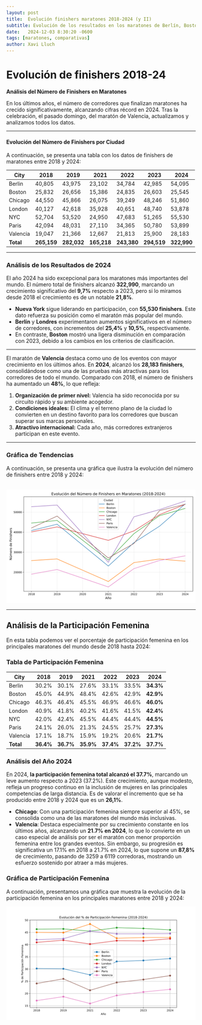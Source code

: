 ```yaml
---
layout: post
title:  Evolución finishers maratones 2018-2024 (y II)
subtitle: Evolución de los resultados en los maratones de Berlín, Boston, Chicago, Londres, Nueva York, París y Valencia
date:   2024-12-03 8:30:20 -0600
tags: [maratones, comparativas]
author: Xavi Lluch
---
```

Evolución de finishers 2018-24
============
**Análisis del Número de Finishers en Maratones**

En los últimos años, el número de corredores que finalizan maratones ha crecido significativamente, alcanzando cifras récord en 2024. Tras la celebración, el pasado domingo, del maratón de Valencia, actualizamos y analizamos todos los datos.

---

#### Evolución del Número de Finishers por Ciudad

A continuación, se presenta una tabla con los datos de finishers de maratones entre 2018 y 2024:

| City      | 2018   | 2019   | 2021   | 2022   | 2023   | 2024   |
|-----------|--------|--------|--------|--------|--------|--------|
| Berlin    | 40,805 | 43,975 | 23,102 | 34,784 | 42,985 | 54,095 |
| Boston    | 25,832 | 26,656 | 15,386 | 24,835 | 26,603 | 25,545 |
| Chicago   | 44,550 | 45,866 | 26,075 | 39,249 | 48,246 | 51,860 |
| London    | 40,127 | 42,618 | 35,928 | 40,651 | 48,740 | 53,878 |
| NYC       | 52,704 | 53,520 | 24,950 | 47,683 | 51,265 | 55,530 |
| Paris     | 42,094 | 48,031 | 27,110 | 34,365 | 50,780 | 53,899 |
| Valencia  | 19,047 | 21,366 | 12,667 | 21,813 | 25,900 | 28,183 |
| **Total** | **265,159** | **282,032** | **165,218** | **243,380** | **294,519** | **322,990** |

---

### Análisis de los Resultados de 2024

El año 2024 ha sido excepcional para los maratones más importantes del mundo. El número total de finishers alcanzó **322,990**, marcando un crecimiento significativo del **9,7%** respecto a 2023, pero si lo miramos desde 2018 el crecimiento es de un notable **21,8%**.

- **Nueva York** sigue liderando en participación, con **55,530 finishers**. Este dato refuerza su posición como el maratón más popular del mundo.
- **Berlín** y **Londres** experimentaron aumentos significativos en el número de corredores, con incrementos del **25,4%** y **10,5%**, respectivamente.
- En contraste, **Boston** mostró una ligera disminución en comparación con 2023, debido a los cambios en los criterios de clasificación.

---

El maratón de **Valencia** destaca como uno de los eventos con mayor crecimiento en los últimos años. En **2024**, alcanzó los **28,183 finishers**, consolidándose como una de las pruebas más atractivas para los corredores de todo el mundo. Comparado con 2018, el número de finishers ha aumentado un **48%**, lo que refleja:

1. **Organización de primer nivel:** Valencia ha sido reconocida por su circuito rápido y su ambiente acogedor.
2. **Condiciones ideales:** El clima y el terreno plano de la ciudad lo convierten en un destino favorito para los corredores que buscan superar sus marcas personales.
3. **Atractivo internacional:** Cada año, más corredores extranjeros participan en este evento.

---

### Gráfica de Tendencias

A continuación, se presenta una gráfica que ilustra la evolución del número de finishers entre 2018 y 2024:

<br>
<center><img src='../assets/img/posts/20241203/Finishers18-24.svg'></center>

---
## Análisis de la Participación Femenina

En esta tabla podemos ver el porcentaje de participación femenina en los principales maratones del mundo desde 2018 hasta 2024:

### Tabla de Participación Femenina

| City     | 2018  | 2019  | 2021  | 2022  | 2023  | 2024  |
|----------|-------|-------|-------|-------|-------|-------|
| Berlin   | 30.2% | 30.1% | 27.6% | 33.1% | 33.5% | **34.3%** |
| Boston   | 45.0% | 44.9% | 48.4% | 42.6% | 42.9% | **42.9%** |
| Chicago  | 46.3% | 46.4% | 45.5% | 46.9% | 46.6% | **46.0%** |
| London   | 40.9% | 41.8% | 40.2% | 41.6% | 41.5% | **42.4%** |
| NYC      | 42.0% | 42.4% | 45.5% | 44.4% | 44.4% | **44.5%** |
| Paris    | 24.1% | 26.0% | 21.3% | 24.5% | 25.7% | **27.3%** |
| Valencia | 17.1% | 18.7% | 15.9% | 19.2% | 20.6% | **21.7%** |
| **Total** | **36.4%** | **36.7%** | **35.9%** | **37.4%** | **37.2%** | **37.7%** |

### Análisis del Año 2024

En 2024, **la participación femenina total alcanzó el 37.7%**, marcando un leve aumento respecto a 2023 (37.2%). Este crecimiento, aunque modesto, refleja un progreso continuo en la inclusión de mujeres en las principales competencias de larga distancia. Es de valorar el incremento que se ha producido entre 2018 y 2024 que es un **26,1%**.

- **Chicago**: Con una participación femenina siempre superior al 45%, se consolida como una de las maratones del mundo más inclusivas.  
- **Valencia**: Destaca especialmente por su crecimiento constante en los últimos años, alcanzando un **21.7% en 2024**, lo que lo convierte en un caso especial de análisis por ser el maratón con menor proporción femenina entre los grandes eventos. Sin embargo, su progresión es significativa un 17.1% en 2018 a 21.7% en 2024, lo que supone un **87,8%** de crecimiento, pasando de 3259 a 6119 corredoras, mostrando un esfuerzo sostenido por atraer a más mujeres.

### Gráfica de Participación Femenina

A continuación, presentamos una gráfica que muestra la evolución de la participación femenina en los principales maratones entre 2018 y 2024:

<center><img src='../assets/img/posts/20241203/Finishers18-24W.svg'></center>
